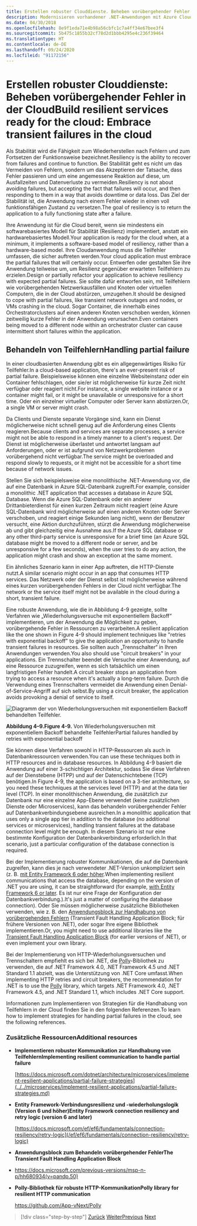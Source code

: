 ```yaml
---
title: Erstellen robuster Clouddienste. Beheben vorübergehender Fehler in der Cloud
description: Modernisieren vorhandener .NET-Anwendungen mit Azure Cloud und Windows-Containern | Erstellen robuster Clouddienste. Beheben vorübergehender Fehler in der Cloud
ms.date: 04/30/2018
ms.openlocfilehash: 8e9f1eda71e4b98a56cbfc1c7a4ff34e67bee3f4
ms.sourcegitcommit: 5b475c1855b32cf78d2d1bbb4295e4c236f39464
ms.translationtype: HT
ms.contentlocale: de-DE
ms.lasthandoff: 09/24/2020
ms.locfileid: "91172156"
---
```

# <a name="build-resilient-services-ready-for-the-cloud-embrace-transient-failures-in-the-cloud"></a><span data-ttu-id="78785-105">Erstellen robuster Clouddienste: Beheben vorübergehender Fehler in der Cloud</span><span class="sxs-lookup"><span data-stu-id="78785-105">Build resilient services ready for the cloud: Embrace transient failures in the cloud</span></span>

<span data-ttu-id="78785-106">Als Stabilität wird die Fähigkeit zum Wiederherstellen nach Fehlern und zum Fortsetzen der Funktionsweise bezeichnet.</span><span class="sxs-lookup"><span data-stu-id="78785-106">Resiliency is the ability to recover from failures and continue to function.</span></span> <span data-ttu-id="78785-107">Bei Stabilität geht es nicht um das Vermeiden von Fehlern, sondern um das Akzeptieren der Tatsache, dass Fehler passieren und um eine angemessene Reaktion auf diese, um Ausfallzeiten und Datenverluste zu vermeiden.</span><span class="sxs-lookup"><span data-stu-id="78785-107">Resiliency is not about avoiding failures, but accepting the fact that failures will occur, and then responding to them in a way that avoids downtime or data loss.</span></span> <span data-ttu-id="78785-108">Das Ziel der Stabilität ist, die Anwendung nach einem Fehler wieder in einen voll funktionsfähigen Zustand zu versetzen.</span><span class="sxs-lookup"><span data-stu-id="78785-108">The goal of resiliency is to return the application to a fully functioning state after a failure.</span></span>

<span data-ttu-id="78785-109">Ihre Anwendung ist für die Cloud bereit, wenn sie mindestens ein softwarebasiertes Modell für Stabilität (Resilienz) implementiert, anstatt ein hardwarebasiertes Modell.</span><span class="sxs-lookup"><span data-stu-id="78785-109">Your application is ready for the cloud when, at a minimum, it implements a software-based model of resiliency, rather than a hardware-based model.</span></span> <span data-ttu-id="78785-110">Ihre Cloudanwendung muss die Teilfehler umfassen, die sicher auftreten werden.</span><span class="sxs-lookup"><span data-stu-id="78785-110">Your cloud application must embrace the partial failures that will certainly occur.</span></span> <span data-ttu-id="78785-111">Entwerfen oder gestalten Sie ihre Anwendung teilweise um, um Resilienz gegenüber erwarteten Teilfehlern zu erzielen.</span><span class="sxs-lookup"><span data-stu-id="78785-111">Design or partially refactor your application to achieve resiliency with expected partial failures.</span></span> <span data-ttu-id="78785-112">Sie sollte dafür entworfen sein, mit Teilfehlern wie vorübergehenden Netzwerkausfällen und Knoten oder virtuellen Computern, die in der Cloud abstürzen, umzugehen.</span><span class="sxs-lookup"><span data-stu-id="78785-112">It should be designed to cope with partial failures, like transient network outages and nodes, or VMs crashing in the cloud.</span></span> <span data-ttu-id="78785-113">Sogar Container, die innerhalb eines Orchestratorclusters auf einen anderen Knoten verschoben werden, können zeitweilig kurze Fehler in der Anwendung verursachen.</span><span class="sxs-lookup"><span data-stu-id="78785-113">Even containers being moved to a different node within an orchestrator cluster can cause intermittent short failures within the application.</span></span>

## <a name="handling-partial-failure"></a><span data-ttu-id="78785-114">Behandeln von Teilfehlern</span><span class="sxs-lookup"><span data-stu-id="78785-114">Handling partial failure</span></span>

<span data-ttu-id="78785-115">In einer cloudbasierten Anwendung gibt es ein allgegenwärtiges Risiko für Teilfehler.</span><span class="sxs-lookup"><span data-stu-id="78785-115">In a cloud-based application, there's an ever-present risk of partial failure.</span></span> <span data-ttu-id="78785-116">Beispielsweise können eine einzelne Websiteinstanz oder ein Container fehlschlagen, oder sie/er ist möglicherweise für kurze Zeit nicht verfügbar oder reagiert nicht.</span><span class="sxs-lookup"><span data-stu-id="78785-116">For instance, a single website instance or a container might fail, or it might be unavailable or unresponsive for a short time.</span></span> <span data-ttu-id="78785-117">Oder ein einzelner virtueller Computer oder Server kann abstürzen.</span><span class="sxs-lookup"><span data-stu-id="78785-117">Or, a single VM or server might crash.</span></span>

<span data-ttu-id="78785-118">Da Clients und Dienste separate Vorgänge sind, kann ein Dienst möglicherweise nicht schnell genug auf die Anforderung eines Clients reagieren.</span><span class="sxs-lookup"><span data-stu-id="78785-118">Because clients and services are separate processes, a service might not be able to respond in a timely manner to a client's request.</span></span> <span data-ttu-id="78785-119">Der Dienst ist möglicherweise überlastet und antwortet langsam auf Anforderungen, oder er ist aufgrund von Netzwerkproblemen vorübergehend nicht verfügbar.</span><span class="sxs-lookup"><span data-stu-id="78785-119">The service might be overloaded and respond slowly to requests, or it might not be accessible for a short time because of network issues.</span></span>

<span data-ttu-id="78785-120">Stellen Sie sich beispielsweise eine monolithische .NET-Anwendung vor, die auf eine Datenbank in Azure SQL-Datenbank zugreift.</span><span class="sxs-lookup"><span data-stu-id="78785-120">For example, consider a monolithic .NET application that accesses a database in Azure SQL Database.</span></span> <span data-ttu-id="78785-121">Wenn die Azure SQL-Datenbank oder ein anderer Drittanbieterdienst für einen kurzen Zeitraum nicht reagiert (eine Azure SQL-Datenbank wird möglicherweise auf einen anderen Knoten oder Server verschoben, und reagiert einige Sekunden lang nicht), wenn der Benutzer versucht, eine Aktion durchzuführen, stürzt die Anwendung möglicherweise ab und gibt gleichzeitig eine Ausnahme aus.</span><span class="sxs-lookup"><span data-stu-id="78785-121">If the Azure SQL database or any other third-party service is unresponsive for a brief time (an Azure SQL database might be moved to a different node or server, and be unresponsive for a few seconds), when the user tries to do any action, the application might crash and show an exception at the same moment.</span></span>

<span data-ttu-id="78785-122">Ein ähnliches Szenario kann in einer App auftreten, die HTTP-Dienste nutzt.</span><span class="sxs-lookup"><span data-stu-id="78785-122">A similar scenario might occur in an app that consumes HTTP services.</span></span> <span data-ttu-id="78785-123">Das Netzwerk oder der Dienst selbst ist möglicherweise während eines kurzen vorübergehenden Fehlers in der Cloud nicht verfügbar.</span><span class="sxs-lookup"><span data-stu-id="78785-123">The network or the service itself might not be available in the cloud during a short, transient failure.</span></span>

<span data-ttu-id="78785-124">Eine robuste Anwendung, wie die in Abbildung 4-9 gezeigte, sollte Verfahren wie „Wiederholungsversuche mit exponentiellem Backoff“ implementieren, um der Anwendung die Möglichkeit zu geben, vorübergehende Fehler in Ressourcen zu verarbeiten.</span><span class="sxs-lookup"><span data-stu-id="78785-124">A resilient application like the one shown in Figure 4-9 should implement techniques like "retries with exponential backoff" to give the application an opportunity to handle transient failures in resources.</span></span> <span data-ttu-id="78785-125">Sie sollten auch „Trennschalter“ in Ihren Anwendungen verwenden.</span><span class="sxs-lookup"><span data-stu-id="78785-125">You also should use "circuit breakers" in your applications.</span></span> <span data-ttu-id="78785-126">Ein Trennschalter beendet die Versuche einer Anwendung, auf eine Ressource zuzugreifen, wenn es sich tatsächlich um einen langfristigen Fehler handelt.</span><span class="sxs-lookup"><span data-stu-id="78785-126">A circuit breaker stops an application from trying to access a resource when it's actually a long-term failure.</span></span> <span data-ttu-id="78785-127">Durch die Verwendung eines Trennschalters vermeidet die Anwendung einen Denial-of-Service-Angriff auf sich selbst.</span><span class="sxs-lookup"><span data-stu-id="78785-127">By using a circuit breaker, the application avoids provoking a denial of service to itself.</span></span>

![Diagramm der von Wiederholungsversuchen mit exponentiellem Backoff behandelten Teilfehler.](./media/retry-partial-failures.png)

<span data-ttu-id="78785-129">**Abbildung 4–9.**</span><span class="sxs-lookup"><span data-stu-id="78785-129">**Figure 4-9.**</span></span> <span data-ttu-id="78785-130">Von Wiederholungsversuchen mit exponentiellem Backoff behandelte Teilfehler</span><span class="sxs-lookup"><span data-stu-id="78785-130">Partial failures handled by retries with exponential backoff</span></span>

<span data-ttu-id="78785-131">Sie können diese Verfahren sowohl in HTTP-Ressourcen als auch in Datenbankressourcen verwenden.</span><span class="sxs-lookup"><span data-stu-id="78785-131">You can use these techniques both in HTTP resources and in database resources.</span></span> <span data-ttu-id="78785-132">In Abbildung 4-9 basiert die Anwendung auf einer 3-schichtigen Architektur, sodass Sie diese Verfahren auf der Dienstebene (HTPP) und auf der Datenschichtebene (TCP) benötigen.</span><span class="sxs-lookup"><span data-stu-id="78785-132">In Figure 4-9, the application is based on a 3-tier architecture, so you need these techniques at the services level (HTTP) and at the data tier level (TCP).</span></span> <span data-ttu-id="78785-133">In einer monolithischen Anwendung, die zusätzlich zur Datenbank nur eine einzelne App-Ebene verwendet (keine zusätzlichen Dienste oder Microservices), kann das behandeln vorübergehender Fehler auf Datenbankverbindungsebene ausreichen.</span><span class="sxs-lookup"><span data-stu-id="78785-133">In a monolithic application that uses only a single app tier in addition to the database (no additional services or microservices), handling transient failures at the database connection level might be enough.</span></span> <span data-ttu-id="78785-134">In diesem Szenario ist nur eine bestimmte Konfiguration der Datenbankverbindung erforderlich.</span><span class="sxs-lookup"><span data-stu-id="78785-134">In that scenario, just a particular configuration of the database connection is required.</span></span>

<span data-ttu-id="78785-135">Bei der Implementierung robuster Kommunikationen, die auf die Datenbank zugreifen, kann dies je nach verwendeter .NET-Version unkompliziert sein (z. B. [mit Entity Framework 6 oder höher](/ef/ef6/fundamentals/connection-resiliency/retry-logic).</span><span class="sxs-lookup"><span data-stu-id="78785-135">When implementing resilient communications that access the database, depending on the version of .NET you are using, it can be straightforward (for example, [with Entity Framework 6 or later](/ef/ef6/fundamentals/connection-resiliency/retry-logic).</span></span> <span data-ttu-id="78785-136">Es ist nur eine Frage der Konfiguration der Datenbankverbindung.).</span><span class="sxs-lookup"><span data-stu-id="78785-136">It's just a matter of configuring the database connection).</span></span> <span data-ttu-id="78785-137">Oder Sie müssen möglicherweise zusätzliche Bibliotheken verwenden, wie z. B. den [Anwendungsblock zur Handhabung von vorübergehenden Fehlern](/previous-versions/msp-n-p/hh680934(v=pandp.50)) (Transient Fault Handling Application Block; für frühere Versionen von .NET), oder sogar Ihre eigene Bibliothek implementieren.</span><span class="sxs-lookup"><span data-stu-id="78785-137">Or, you might need to use additional libraries like the [Transient Fault Handling Application Block](/previous-versions/msp-n-p/hh680934(v=pandp.50)) (for earlier versions of .NET), or even implement your own library.</span></span>

<span data-ttu-id="78785-138">Bei der Implementierung von HTTP-Wiederholungsversuchen und Trennschaltern empfiehlt es sich bei .NET, die [Polly](https://github.com/App-vNext/Polly)-Bibliothek zu verwenden, die auf .NET Framework 4.0, .NET Framework 4.5 und .NET Standard 1.1 abzielt, was die Unterstützung von .NET Core umfasst.</span><span class="sxs-lookup"><span data-stu-id="78785-138">When implementing HTTP retries and circuit breakers, the recommendation for .NET is to use the [Polly](https://github.com/App-vNext/Polly) library, which targets .NET Framework 4.0, .NET Framework 4.5, and .NET Standard 1.1, which includes .NET Core support.</span></span>

<span data-ttu-id="78785-139">Informationen zum Implementieren von Strategien für die Handhabung von Teilfehlern in der Cloud finden Sie in den folgenden Referenzen.</span><span class="sxs-lookup"><span data-stu-id="78785-139">To learn how to implement strategies for handling partial failures in the cloud, see the following references.</span></span>

### <a name="additional-resources"></a><span data-ttu-id="78785-140">Zusätzliche Ressourcen</span><span class="sxs-lookup"><span data-stu-id="78785-140">Additional resources</span></span>

- <span data-ttu-id="78785-141">**Implementieren robuster Kommunikation zur Handhabung von Teilfehlern**</span><span class="sxs-lookup"><span data-stu-id="78785-141">**Implementing resilient communication to handle partial failure**</span></span>

    [https://docs.microsoft.com/dotnet/architecture/microservices/implement-resilient-applications/partial-failure-strategies](../../microservices/implement-resilient-applications/partial-failure-strategies.md)

- <span data-ttu-id="78785-142">**Entity Framework-Verbindungsresilienz und -wiederholungslogik (Version 6 und höher)**</span><span class="sxs-lookup"><span data-stu-id="78785-142">**Entity Framework connection resiliency and retry logic (version 6 and later)**</span></span>

    [https://docs.microsoft.com/ef/ef6/fundamentals/connection-resiliency/retry-logic](/ef/ef6/fundamentals/connection-resiliency/retry-logic)

- <span data-ttu-id="78785-143">**Anwendungsblock zum Behandeln vorübergehender Fehler**</span><span class="sxs-lookup"><span data-stu-id="78785-143">**The Transient Fault Handling Application Block**</span></span>

- <https://docs.microsoft.com/previous-versions/msp-n-p/hh680934(v=pandp.50)>

- <span data-ttu-id="78785-144">**Polly-Bibliothek für robuste HTTP-Kommunikation**</span><span class="sxs-lookup"><span data-stu-id="78785-144">**Polly library for resilient HTTP communication**</span></span>

    <https://github.com/App-vNext/Polly>

>[!div class="step-by-step"]
><span data-ttu-id="78785-145">[Zurück](when-to-deploy-windows-containers-to-azure-container-service-kubernetes.md)
>[Weiter](modernize-your-apps-with-monitoring-and-telemetry.md)</span><span class="sxs-lookup"><span data-stu-id="78785-145">[Previous](when-to-deploy-windows-containers-to-azure-container-service-kubernetes.md)
[Next](modernize-your-apps-with-monitoring-and-telemetry.md)</span></span>
